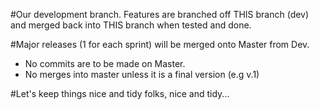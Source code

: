 #Our development branch.
Features are branched off THIS branch (dev) and merged back into THIS branch when tested and done.

#Major releases (1 for each sprint) will be merged onto Master from Dev.
- No commits are to be made on Master.
- No merges into master unless it is a final version (e.g v.1)

#Let's keep things nice and tidy folks, nice and tidy...
